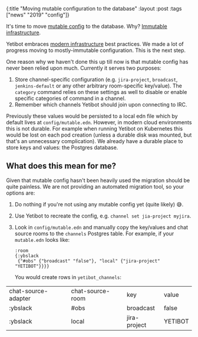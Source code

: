 {:title "Moving mutable configuration to the database"
 :layout :post
 :tags  ["news" "2019" "config"]}


It's time to move [mutable config](https://yetibot.com/ops-guide#mutable) to the
database. Why?
[Immutable infrastructure](https://www.digitalocean.com/community/tutorials/what-is-immutable-infrastructure).

Yetibot embraces
[modern infrastructure](https://devth.com/2018/dec-deep-environmental-config)
best practices. We made a lot of progress moving to mostly-immutable
configuration. This is the next step.

One reason why we haven't done this up till now is that mutable config has never
been relied upon much. Currently it serves two purposes:

1. Store channel-specific configuration (e.g. `jira-project`, `broadcast`,
   `jenkins-default` or any other arbitrary room-specific key/value). The
   `category` command relies on these settings as well to disable or enable
   specific categories of command in a channel.
1. Remember which channels Yetibot should join upon connecting to IRC.

Previously these values would be persisted to a local edn file which by default
lives at `config/mutable.edn`. However, in modern cloud environments this is not
durable. For example when running Yetibot on Kubernetes this would be lost on
each pod creation (unless a durable disk was mounted, but that's an unnecessary
complication). We already have a durable place to store keys and values: the
Postgres database.

## What does this mean for me?

Given that mutable config hasn't been heavily used the migration should be quite
painless. We are not providing an automated migration tool, so your options are:

1. Do nothing if you're not using any mutable config yet (quite likely) 😅.
1. Use Yetibot to recreate the config, e.g. `channel set jia-project myjira`.
1. Look in `config/mutable.edn` and manually copy the key/values and chat source
   rooms to the `channels` Postgres table. For example, if your `mutable.edn`
   looks like:

   ```edn
   :room
   {:ybslack
    {"#obs" {"broadcast" "false"}, "local" {"jira-project" "YETIBOT"}}}}
   ```

   You would create rows in `yetibot_channels`:

<table>
<tr>
  <td>chat-source-adapter</td>
  <td>chat-source-room</td>
  <td>key</td>
  <td>value</td>
</tr>
<tr>
  <td>:ybslack</td>
  <td>#obs</td>
  <td>broadcast</td>
  <td>false</td>
</tr>
<tr>
  <td>:ybslack</td>
  <td>local</td>
  <td>jira-project</td>
  <td>YETIBOT</td>
</tr>
</table>




